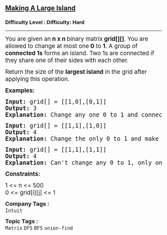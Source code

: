 <h2><a href="https://www.geeksforgeeks.org/problems/making-a-large-island/1?page=3&difficulty=Hard&status=unsolved&sortBy=accuracy">Making A Large Island</a></h2><h3>Difficulty Level : Difficulty: Hard</h3><hr><div class="problems_problem_content__Xm_eO"><p><span style="font-size: 14pt;">You are given an<strong> n x n </strong>binary matrix<strong> grid[][]</strong>. You are allowed to change at most one<strong> 0</strong> to <strong>1</strong>.&nbsp;</span><span style="font-size: 18.6667px;">A group of <strong>connected 1s</strong> forms an island. Two 1s are connected if they share one of their sides with each other.</span></p>
<p><span style="font-size: 14pt;">Return the size of the <strong>largest island</strong> in the grid after applying this operation.</span></p>
<p><strong><span style="font-size: 14pt;">Examples:</span></strong></p>
<pre><span style="font-size: 14pt;"><strong><span style="font-size: 14pt;">Input: </span></strong><span style="font-size: 14pt;">grid[] = [[1,0],[0,1]]</span><br><strong><span style="font-size: 14pt;">Output: </span></strong><span style="font-size: 14pt;">3</span><br><strong><span style="font-size: 14pt;">Explanation: </span></strong><span style="font-size: 18.6667px;">Change any one 0 to 1 and connect two 1s, then we get an island with area = 3.</span></span></pre>
<pre><strong><span style="font-size: 14pt;">Input: </span></strong><span style="font-size: 14pt;">grid[] = [[1,1],[1,0]]</span><br><strong><span style="font-size: 14pt;">Output: </span></strong><span style="font-size: 14pt;">4</span><br><strong><span style="font-size: 14pt;">Explanation: </span></strong><span style="font-size: 18.6667px;">Change the only 0 to 1 and make the island bigger, then we get an island with area = 4.</span></pre>
<pre><strong><span style="font-size: 14pt;">Input: </span></strong><span style="font-size: 14pt;">grid[] = [[1,1],[1,1]]</span><br><strong><span style="font-size: 14pt;">Output: </span></strong><span style="font-size: 14pt;">4</span><br><strong><span style="font-size: 14pt;">Explanation: </span></strong><span style="font-size: 18.6667px;">Can't change any 0 to 1, only one island possible with area = 4.</span></pre>
<p><strong><span style="font-size: 18.6667px;">Constraints:</span></strong></p>
<p><span style="font-size: 18.6667px;">1 &lt;= n &lt;= 500<br>0 &lt;= grid[i][j] &lt;= 1</span></p></div><p><span style=font-size:18px><strong>Company Tags : </strong><br><code>Intuit</code>&nbsp;<br><p><span style=font-size:18px><strong>Topic Tags : </strong><br><code>Matrix</code>&nbsp;<code>DFS</code>&nbsp;<code>BFS</code>&nbsp;<code>union-find</code>&nbsp;